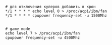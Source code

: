     # для отключения кулеров добавить в крон
    */1 * * * * echo level 0 > /proc/acpi/ibm/fan 
    */1 * * * * cpupower frequency-set -u 1500Mhz


    # game mode
    echo level 7 > /proc/acpi/ibm/fan 
    cpupower frequency-set -u 4500Mhz
